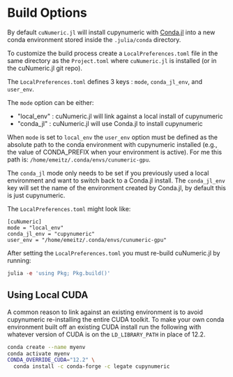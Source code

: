 # Build Options

By default `cuNumeric.jl` will install cupynumeric with [Conda.jl](https://github.com/JuliaPy/Conda.jl) into a new conda environment stored inside the `.julia/conda` directory.

To customize the build process create a `LocalPreferences.toml` file in the same directory as the `Project.toml` where `cuNumeric.jl` is installed (or in the cuNumeric.jl git repo).

 The `LocalPreferences.toml` defines 3 keys : `mode`, `conda_jl_env`,  and `user_env`.

The `mode` option can be either: 
- "local_env" : cuNumeric.jl will link against a local install of cupynumeric
- "conda_jl" : cuNumeric.jl will use Conda.jl to install cupynumeric

When `mode` is set to `local_env` the `user_env` option must be defined as the absolute path to the conda environment with cupynumeric installed (e.g., the value of CONDA_PREFIX when your environment is active). For me this path is: `/home/emeitz/.conda/envs/cunumeric-gpu`.

The `conda_jl` mode only needs to be set if you previously used a local environment and want to switch back to a Conda.jl install. The `conda_jl_env` key will set the name of the environment created by Conda.jl, by default this is just cupynumeric.

The `LocalPreferences.toml` might look like:

```
[cuNumeric]
mode = "local_env"
conda_jl_env = "cupynumeric"
user_env = "/home/emeitz/.conda/envs/cunumeric-gpu"
```

After setting the `LocalPreferences.toml` you must re-build cuNumeric.jl by running:
```julia
julia -e 'using Pkg; Pkg.build()'
```

## Using Local CUDA

A common reason to link against an existing environment is to avoid cupynumeric re-installing the entire CUDA toolkit. To make your own conda environment built off an existing CUDA install run the following with whatever version of CUDA is on the `LD_LIBRARY_PATH` in place of 12.2.

```bash 
conda create --name myenv 
conda activate myenv
CONDA_OVERRIDE_CUDA="12.2" \
  conda install -c conda-forge -c legate cupynumeric
```




